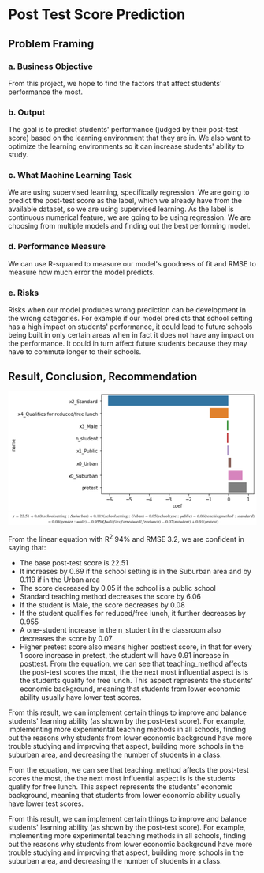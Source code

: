 # Post Test Score Prediction

## Problem Framing
### a. Business Objective
From this project, we hope to find the factors that affect students' performance the most.

### b. Output
The goal is to predict students' performance (judged by their post-test score) based on the learning environment that they are in. We also want to optimize the learning environments so it can increase students' ability to study.

### c. What Machine Learning Task
We are using supervised learning, specifically regression. We are going to predict the post-test score as the label, which we already have from the available dataset, so we are using supervised learning. As the label is continuous numerical feature, we are going to be using regression. We are choosing from multiple models and finding out the best performing model.

### d. Performance Measure
We can use R-squared to measure our model's goodness of fit and RMSE to measure how much error the model predicts.

### e. Risks
Risks when our model produces wrong prediction can be development in the wrong categories. For example if our model predicts that school setting has a high impact on students' performance, it could lead to future schools being built in only certain areas when in fact it does not have any impact on the performance. It could in turn affect future students because they may have to commute longer to their schools.

## Result, Conclusion, Recommendation
<img src=Images/Coef.png>
<img src=Images/Formula.PNG>

From the linear equation with R<sup>2</sup> 94% and RMSE 3.2, we are confident in saying that:

* The base post-test score is 22.51
* It increases by 0.69 if the school setting is in the Suburban area and by 0.119 if in the Urban area
* The score decreased by 0.05 if the school is a public school
* Standard teaching method decreases the score by 6.06
* If the student is Male, the score decreases by 0.08
* If the student qualifies for reduced/free lunch, it further decreases by 0.955
* A one-student increase in the n_student in the classroom also decreases the score by 0.07
* Higher pretest score also means higher posttest score, in that for every 1 score increase in pretest, the student will have 0.91 increase in posttest.
From the equation, we can see that teaching_method affects the post-test scores the most, the the next most influential aspect is is the students qualify for free lunch. This aspect represents the students' economic background, meaning that students from lower economic ability usually have lower test scores.

From this result, we can implement certain things to improve and balance students' learning ability (as shown by the post-test score). For example, implementing more experimental teaching methods in all schools, finding out the reasons why students from lower economic background have more trouble studying and improving that aspect, building more schools in the suburban area, and decreasing the number of students in a class.

From the equation, we can see that teaching_method affects the post-test scores the most, the the next most influential aspect is is the students qualify for free lunch. This aspect represents the students' economic background, meaning that students from lower economic ability usually have lower test scores.

From this result, we can implement certain things to improve and balance students' learning ability (as shown by the post-test score). For example, implementing more experimental teaching methods in all schools, finding out the reasons why students from lower economic background have more trouble studying and improving that aspect, building more schools in the suburban area, and decreasing the number of students in a class.
